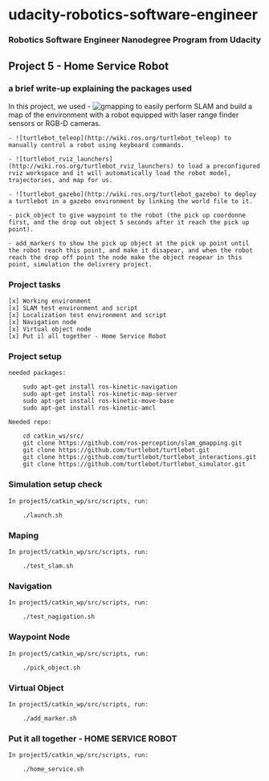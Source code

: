 # udacity-robotics-software-engineer
### Robotics Software Engineer Nanodegree Program from Udacity

## Project 5 - Home Service Robot

### a brief write-up explaining the packages used
In this project, we used 
	- ![gmapping](http://wiki.ros.org/gmapping) to easily perform SLAM and build a map of the environment with a robot equipped with laser range finder sensors or RGB-D cameras.
	
	- ![turtlebot_teleop](http://wiki.ros.org/turtlebot_teleop) to manually control a robot using keyboard commands.
	
	- ![turtlebot_rviz_launchers](http://wiki.ros.org/turtlebot_rviz_launchers) to load a preconfigured rviz workspace and it will automatically load the robot model, 
	trajectories, and map for us.
	
	- ![turtlebot_gazebo](http://wiki.ros.org/turtlebot_gazebo) to deploy a turtlebot in a gazebo environment by linking the world file to it.
	
	- pick_object to give waypoint to the robot (the pick up coordonne first, and the drop out object 5 seconds after it reach the pick up point).
	
	- add_markers to show the pick up object at the pick up point until the robot reach this point, and make it disapear, and when the robot reach the drop off point the node make the object reapear in this point, simulation the delivrery project.


### Project tasks
	[x] Working environment
	[x] SLAM test environment and script
	[x] Localization test environment and script
	[x] Navigation node
	[x] Virtual object node
	[x] Put il all together - Home Service Robot


### Project setup
	needed packages:
```
	sudo apt-get install ros-kinetic-navigation
	sudo apt-get install ros-kinetic-map-server
	sudo apt-get install ros-kinetic-move-base
	sudo apt-get install ros-kinetic-amcl
```

  	Needed repo:
```
  	cd catkin_ws/src/
	git clone https://github.com/ros-perception/slam_gmapping.git  
	git clone https://github.com/turtlebot/turtlebot.git  
	git clone https://github.com/turtlebot/turtlebot_interactions.git  
	git clone https://github.com/turtlebot/turtlebot_simulator.git  
```

### Simulation setup check

	In project5/catkin_wp/src/scripts, run:
```
	./launch.sh
```

### Maping

	In project5/catkin_wp/src/scripts, run:
```
	./test_slam.sh
```

### Navigation

	In project5/catkin_wp/src/scripts, run:
```
	./test_nagigation.sh
```

### Waypoint Node

	In project5/catkin_wp/src/scripts, run:
```
	./pick_object.sh
```

### Virtual Object

	In project5/catkin_wp/src/scripts, run:
```
	./add_marker.sh
```

### Put it all together - HOME SERVICE ROBOT

	In project5/catkin_wp/src/scripts, run:
```
	./home_service.sh
```


